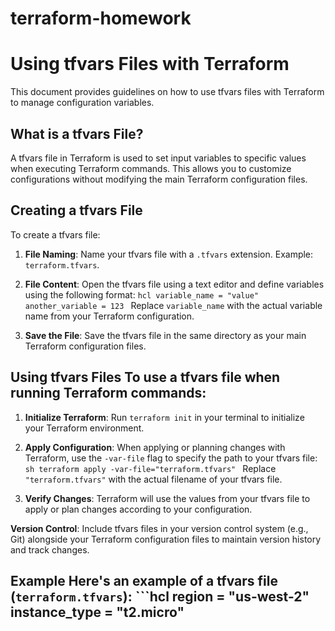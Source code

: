 # terraform-homework

# Using tfvars Files with Terraform 
This document provides guidelines on how to use tfvars files with Terraform to manage configuration variables. 

## What is a tfvars File? 
A tfvars file in Terraform is used to set input variables to specific values when executing Terraform commands. This allows you to customize configurations without modifying the main Terraform configuration files. 

## Creating a tfvars File 

To create a tfvars file: 

1. **File Naming**: Name your tfvars file with a `.tfvars` extension. Example: `terraform.tfvars`. 

2. **File Content**: Open the tfvars file using a text editor and define variables using the following format: ```hcl variable_name = "value" another_variable = 123 ``` Replace `variable_name` with the actual variable name from your Terraform configuration. 

3. **Save the File**: Save the tfvars file in the same directory as your main Terraform configuration files. 


## Using tfvars Files To use a tfvars file when running Terraform commands: 

1. **Initialize Terraform**: Run `terraform init` in your terminal to initialize your Terraform environment. 

2. **Apply Configuration**: When applying or planning changes with Terraform, use the `-var-file` flag to specify the path to your tfvars file: ```sh terraform apply -var-file="terraform.tfvars" ``` Replace `"terraform.tfvars"` with the actual filename of your tfvars file. 

3. **Verify Changes**: Terraform will use the values from your tfvars file to apply or plan changes according to your configuration. 

**Version Control**: Include tfvars files in your version control system (e.g., Git) alongside your Terraform configuration files to maintain version history and track changes. 
## Example Here's an example of a tfvars file (`terraform.tfvars`): ```hcl region = "us-west-2" instance_type = "t2.micro"

